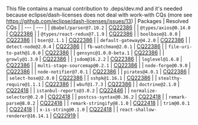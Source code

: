 This file contains a manual contribution to .deps/dev.md and it's needed because eclipse/dash-licenses does not deal with work-with CQs (more see https://github.com/eclipse/dash-licenses/issues/13)
| Packages | Resolved CQs |
| --- | --- |
| `@babel/parser@7.10.2` | [CQ22386](https://dev.eclipse.org/ipzilla/show_bug.cgi?id=22386) |
| `@types/axios@0.14.0` | [CQ22386](https://dev.eclipse.org/ipzilla/show_bug.cgi?id=22386) |
| `@types/react-redux@7.1.9` | [CQ22386](https://dev.eclipse.org/ipzilla/show_bug.cgi?id=22386) |
| `boolbase@1.0.0` | [CQ22386](https://dev.eclipse.org/ipzilla/show_bug.cgi?id=22386) |
| `bser@2.1.1` | [CQ22386](https://dev.eclipse.org/ipzilla/show_bug.cgi?id=22386) |
| `default-gateway@4.2.0` | [CQ22386](https://dev.eclipse.org/ipzilla/show_bug.cgi?id=22386) |
| `detect-node@2.0.4` | [CQ22386](https://dev.eclipse.org/ipzilla/show_bug.cgi?id=22386) |
| `fb-watchman@2.0.1` | [CQ22386](https://dev.eclipse.org/ipzilla/show_bug.cgi?id=22386) |
| `file-uri-to-path@1.0.0` | [CQ22386](https://dev.eclipse.org/ipzilla/show_bug.cgi?id=22386) |
| `gensync@1.0.0-beta.1` | [CQ22386](https://dev.eclipse.org/ipzilla/show_bug.cgi?id=22386) |
| `growly@1.3.0` | [CQ22386](https://dev.eclipse.org/ipzilla/show_bug.cgi?id=22386) |
| `jsdom@16.2.2` | [CQ22386](https://dev.eclipse.org/ipzilla/show_bug.cgi?id=22386) |
| `loglevel@1.6.8` | [CQ22386](https://dev.eclipse.org/ipzilla/show_bug.cgi?id=22386) |
| `multi-stage-sourcemap@0.2.1` | [CQ22386](https://dev.eclipse.org/ipzilla/show_bug.cgi?id=22386) |
| `node-forge@0.9.0` | [CQ22386](https://dev.eclipse.org/ipzilla/show_bug.cgi?id=22386) |
| `node-notifier@7.0.1` | [CQ22386](https://dev.eclipse.org/ipzilla/show_bug.cgi?id=22386) |
| `pirates@4.0.1` | [CQ22386](https://dev.eclipse.org/ipzilla/show_bug.cgi?id=22386) |
| `select-hose@2.0.0` | [CQ22386](https://dev.eclipse.org/ipzilla/show_bug.cgi?id=22386) |
| `sshpk@1.16.1` | [CQ22386](https://dev.eclipse.org/ipzilla/show_bug.cgi?id=22386) |
| `stealthy-require@1.1.1` | [CQ22386](https://dev.eclipse.org/ipzilla/show_bug.cgi?id=22386) |
| `wbuf@1.7.3` | [CQ22386](https://dev.eclipse.org/ipzilla/show_bug.cgi?id=22386) |
| `doctrine@2.1.0` | [CQ22418](https://dev.eclipse.org/ipzilla/show_bug.cgi?id=22418) |
| `istanbul-reports@3.0.2` | [CQ22446](https://dev.eclipse.org/ipzilla/show_bug.cgi?id=22446) |
| `normalize-selector@0.2.0` | [CQ22418](https://dev.eclipse.org/ipzilla/show_bug.cgi?id=22418) |
| `postcss-syntax@0.36.2` | [CQ22418](https://dev.eclipse.org/ipzilla/show_bug.cgi?id=22418) |
| `remark-parse@8.0.2` | [CQ22418](https://dev.eclipse.org/ipzilla/show_bug.cgi?id=22418) |
| `remark-stringify@8.1.0` | [CQ22418](https://dev.eclipse.org/ipzilla/show_bug.cgi?id=22418) |
| `trim@0.0.1` | [CQ22418](https://dev.eclipse.org/ipzilla/show_bug.cgi?id=22418) |
| `x-is-string@0.1.0` | [CQ22418](https://dev.eclipse.org/ipzilla/show_bug.cgi?id=22418) |
| `react-shallow-renderer@16.14.1` | [CQ22919](https://dev.eclipse.org/ipzilla/show_bug.cgi?id=22919) |
